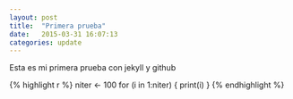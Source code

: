 ```yaml
---
layout: post
title:  "Primera prueba"
date:   2015-03-31 16:07:13
categories: update
---
```

Esta es mi primera prueba con jekyll y github

{% highlight r %}
niter <- 100
for (i in 1:niter) {
  print(i)
}
{% endhighlight %}



